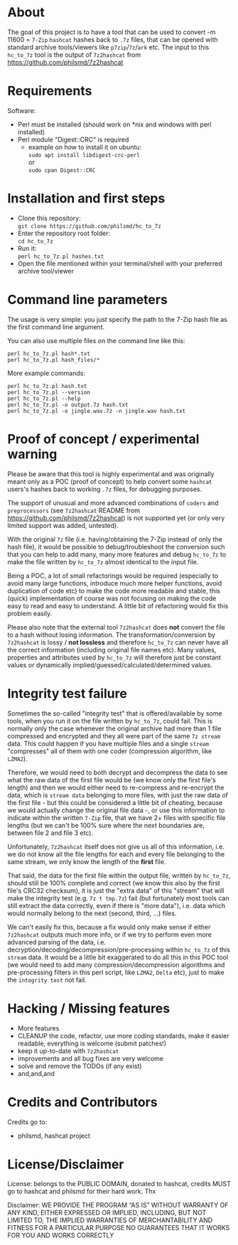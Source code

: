 # About

The goal of this project is to have a tool that can be used to convert -m 11600 = `7-Zip` `hashcat` hashes back to `.7z` files, that can be opened with standard archive tools/viewers like `p7zip`/`7z`/`ark` etc. The input to this `hc_to_7z` tool is the output of `7z2hashcat` from https://github.com/philsmd/7z2hashcat

# Requirements

Software:  
- Perl must be installed (should work on *nix and windows with perl installed)
- Perl module "Digest::CRC" is required
    - example on how to install it on ubuntu:  
    `sudo apt install libdigest-crc-perl`  
    or  
    `sudo cpan Digest::CRC`

# Installation and first steps

* Clone this repository:  
    ```git clone https://github.com/philsmd/hc_to_7z```
* Enter the repository root folder:  
    ```cd hc_to_7z```
* Run it:  
    ```perl hc_to_7z.pl hashes.txt```
* Open the file mentioned within your terminal/shell with your preferred archive tool/viewer

# Command line parameters

The usage is very simple: you just specify the path to the 7-Zip hash file as the first command line argument.  
  
You can also use multiple files on the command line like this:  
```
perl hc_to_7z.pl hash*.txt
perl hc_to_7z.pl hash_files/*
```
   
   
More example commands:
```
perl hc_to_7z.pl hash.txt
perl hc_to_7z.pl --version
perl hc_to_7z.pl --help
perl hc_to_7z.pl -o output.7z hash.txt
perl hc_to_7z.pl -o jingle.wav.7z -n jingle.wav hash.txt
```

# Proof of concept / experimental warning

Please be aware that this tool is highly experimental and was originally meant only as a POC (proof of concept) to help convert some `hashcat` users's hashes back to working `.7z` files, for debugging purposes.

The support of unusual and more advanced combinations of `coders` and `preprocessors` (see `7z2hashcat` README from https://github.com/philsmd/7z2hashcat) is not supported yet (or only very limited support was added, untested).

With the original `7z` file (i.e. having/obtaining the 7-Zip instead of only the hash file), it would be possible to debug/troubleshoot the conversion such that you can help to add many, many more features and debug `hc_to_7z` to make the file written by `hc_to_7z` almost identical to the input file.

Being a POC, a lot of small refactorings would be required (especially to avoid many large functions, introduce much more helper functions, avoid duplication of code etc) to make the code more readable and stable, this (quick) implementation of course was not focusing on making the code easy to read and easy to understand. A little bit of refactoring would fix this problem easily.

Please also note that the external tool `7z2hashcat` does **not** convert the file to a hash without losing information. The transformation/conversion by `7z2hashcat` is lossy / **not lossless** and therefore `hc_to_7z` can never have all the correct information (including original file names etc). Many values, properties and attributes used by `hc_to_7z` will therefore just be constant values or dynamically implied/guessed/calculated/determined values.

# Integrity test failure

Sometimes the so-called "integrity test" that is offered/available by some tools, when you run it on the file written by `hc_to_7z`, could fail. This is normally only the case whenever the original archive had more than 1 file compressed and encrypted and they all were part of the same `7z stream` data. This could happen if you have multiple files and a single `stream` "compresses" all of them with one coder (compression algorithm, like `LZMA2`).

Therefore, we would need to both decrypt and decompress the data to see what the raw data of the first file would be (we know only the first file's length) and then we would either need to re-compress and re-encrypt the data, which is `stream data` belonging to more files, with just the raw data of the first file - but this could be considered a little bit of cheating, because we would actually change the original file data -, or use this information to indicate within the written `7-Zip` file, that we have 2+ files with specific file lengths (but we can't be 100% sure where the next boundaries are, between file 2 and file 3 etc).

Unfortunately, `7z2hashcat` itself does not give us all of this information, i.e. we do not know all the file lengths for each and every file belonging to the same stream, we only know the length of the **first** file.

That said, the data for the first file within the output file, written by `hc_to_7z`, should still be 100% complete and correct (we know this also by the first file's CRC32 checksum), it is just the "extra data" of this "stream" that will make the integrity test (e.g. `7z t tmp.7z`) fail (but fortunately most tools can still extract the data correctly, even if there is "more data"), i.e. data which would normally belong to the next (second, third, ...) files.

We can't easily fix this, because a fix would only make sense if either `7z2hashcat` outputs much more info, or if we try to perform even more advanced parsing of the data, i.e. decryption/decoding/decompression/pre-processing within `hc_to_7z` of this `stream` data. It would be a little bit exaggerated to do all this in this POC tool (we would need to add many compression/decompression algorithms and pre-processing filters in this perl script, like `LZMA2`, `Delta` etc), just to make the `integrity test` not fail.

# Hacking / Missing features

* More features
* CLEANUP the code, refactor, use more coding standards, make it easier readable, everything is welcome (submit patches!)
* keep it up-to-date with `7z2hashcat`
* improvements and all bug fixes are very welcome
* solve and remove the TODOs (if any exist)
* and,and,and

# Credits and Contributors

Credits go to:  
  
* philsmd, hashcat project

# License/Disclaimer

License: belongs to the PUBLIC DOMAIN, donated to hashcat, credits MUST go to hashcat and philsmd for their hard work. Thx  
  
Disclaimer: WE PROVIDE THE PROGRAM “AS IS” WITHOUT WARRANTY OF ANY KIND, EITHER EXPRESSED OR IMPLIED, INCLUDING, BUT NOT LIMITED TO, THE IMPLIED WARRANTIES OF MERCHANTABILITY AND FITNESS FOR A PARTICULAR PURPOSE
NO GUARANTEES THAT IT WORKS FOR YOU AND WORKS CORRECTLY
